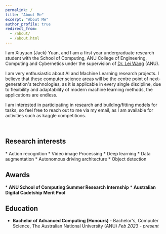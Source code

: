 ```yaml
---
permalink: /
title: "About Me"
excerpt: "About Me"
author_profile: true
redirect_from: 
  - /about/
  - /about.html
---
```



I am Xiuyuan (Jack) Yuan, and I am a first year undergraduate research student with the School of Computing, ANU College of Engineering, Computing and Cybernetics under the supervision of [Dr. Lei Wang](https://leiwangr.github.io/) (ANU).

I am very enthusiastic about AI and Machine Learning research projects. I believe that these computer science areas will be the centre point of next-generation's technologies, as it is applicable in every single discipline, due to flexibility and adaptability of modern machine learning methods, the applications are endless.

I am interested in participating in research and building/fitting models for tasks, so feel free to reach out to me via my email, as I am available for activities such as kaggle competitions.

<p>&nbsp;</p>

<h2>Research interests</h2>
* Action recognition
* Video image Processing
* Deep learning
* Data augmentation
* Autonomous driving architecture
* Object detection

<h2>Awards</h2>
* <strong>ANU School of Computing Summer Research Internship</strong>
* <strong>Australian Digital Cadetship Merit Pool</strong>

<h2>Education</h2>

* **Bachelor of Advanced Computing (Honours)** - Bachelor's, Computer Science, The Australian National University (ANU) *Feb 2023 - present*
